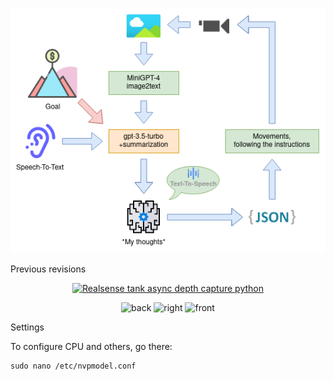 <p align="center">
  <img src="https://github.com/format37/rover/blob/master/assets/rover.drawio.png" alt="Concept">
</p>
Previous revisions
<p align="center">
  <a href="https://youtu.be/f6Nfc5jzEi0">
    <img src="https://i9.ytimg.com/vi/f6Nfc5jzEi0/mq1.jpg?sqp=CMjwnYoG&rs=AOn4CLCXwUplQjQcZZcBIdK3yu3a80Qf7w" alt="Realsense tank async depth capture python">
  </a>
</p>
<p align="center">
  <img src="https://github.com/format37/rover/blob/master/images/back.jpg" alt="back">
  <img src="https://github.com/format37/rover/blob/master/images/right.jpg" alt="right">
  <img src="https://github.com/format37/rover/blob/master/images/front.jpg" alt="front">
</p>
Settings

To configure CPU and others, go there:
```
sudo nano /etc/nvpmodel.conf
```